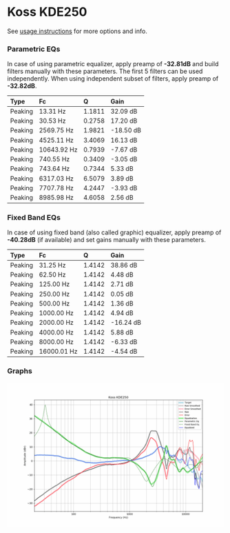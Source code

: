 # Koss KDE250
See [usage instructions](https://github.com/jaakkopasanen/AutoEq#usage) for more options and info.

### Parametric EQs
In case of using parametric equalizer, apply preamp of **-32.81dB** and build filters manually
with these parameters. The first 5 filters can be used independently.
When using independent subset of filters, apply preamp of **-32.82dB**.

| Type    | Fc          |      Q | Gain      |
|:--------|:------------|:-------|:----------|
| Peaking | 13.31 Hz    | 1.1811 | 32.09 dB  |
| Peaking | 30.53 Hz    | 0.2758 | 17.20 dB  |
| Peaking | 2569.75 Hz  | 1.9821 | -18.50 dB |
| Peaking | 4525.11 Hz  | 3.4069 | 16.13 dB  |
| Peaking | 10643.92 Hz | 0.7939 | -7.67 dB  |
| Peaking | 740.55 Hz   | 0.3409 | -3.05 dB  |
| Peaking | 743.64 Hz   | 0.7344 | 5.33 dB   |
| Peaking | 6317.03 Hz  | 6.5079 | 3.89 dB   |
| Peaking | 7707.78 Hz  | 4.2447 | -3.93 dB  |
| Peaking | 8985.98 Hz  | 4.6058 | 2.56 dB   |

### Fixed Band EQs
In case of using fixed band (also called graphic) equalizer, apply preamp of **-40.28dB**
(if available) and set gains manually with these parameters.

| Type    | Fc          |      Q | Gain      |
|:--------|:------------|:-------|:----------|
| Peaking | 31.25 Hz    | 1.4142 | 38.86 dB  |
| Peaking | 62.50 Hz    | 1.4142 | 4.48 dB   |
| Peaking | 125.00 Hz   | 1.4142 | 2.71 dB   |
| Peaking | 250.00 Hz   | 1.4142 | 0.05 dB   |
| Peaking | 500.00 Hz   | 1.4142 | 1.36 dB   |
| Peaking | 1000.00 Hz  | 1.4142 | 4.94 dB   |
| Peaking | 2000.00 Hz  | 1.4142 | -16.24 dB |
| Peaking | 4000.00 Hz  | 1.4142 | 5.88 dB   |
| Peaking | 8000.00 Hz  | 1.4142 | -6.33 dB  |
| Peaking | 16000.01 Hz | 1.4142 | -4.54 dB  |

### Graphs
![](./Koss%20KDE250.png)